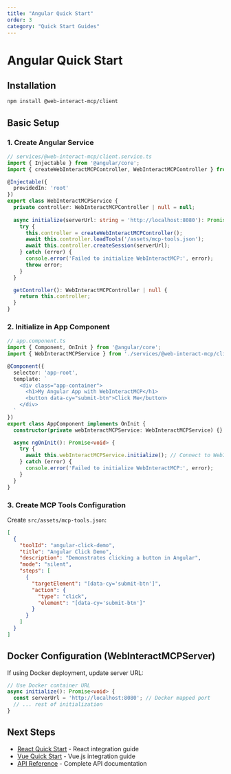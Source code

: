 ```yaml
---
title: "Angular Quick Start"
order: 3
category: "Quick Start Guides"
---
```


# Angular Quick Start

## Installation

```bash
npm install @web-interact-mcp/client
```

## Basic Setup

### 1. Create Angular Service

```typescript
// services/@web-interact-mcp/client.service.ts
import { Injectable } from '@angular/core';
import { createWebInteractMCPController, WebInteractMCPController } from '@web-interact-mcp/client';

@Injectable({
  providedIn: 'root'
})
export class WebInteractMCPService {
  private controller: WebInteractMCPController | null = null;
  
  async initialize(serverUrl: string = 'http://localhost:8080'): Promise<void> {
    try {
      this.controller = createWebInteractMCPController();
      await this.controller.loadTools('/assets/mcp-tools.json');
      await this.controller.createSession(serverUrl);
    } catch (error) {
      console.error('Failed to initialize WebInteractMCP:', error);
      throw error;
    }
  }

  getController(): WebInteractMCPController | null {
    return this.controller;
  }
}
```

### 2. Initialize in App Component

```typescript
// app.component.ts
import { Component, OnInit } from '@angular/core';
import { WebInteractMCPService } from './services/@web-interact-mcp/client.service';

@Component({
  selector: 'app-root',
  template: `
    <div class="app-container">
      <h1>My Angular App with WebInteractMCP</h1>
      <button data-cy="submit-btn">Click Me</button>
    </div>
  `
})
export class AppComponent implements OnInit {
  constructor(private webInteractMCPService: WebInteractMCPService) {}

  async ngOnInit(): Promise<void> {
    try {
      await this.webInteractMCPService.initialize(); // Connect to WebInteractMCPServer
    } catch (error) {
      console.error('Failed to initialize WebInteractMCP:', error);
    }
  }
}
```

### 3. Create MCP Tools Configuration

Create `src/assets/mcp-tools.json`:

```json
[
  {
    "toolId": "angular-click-demo",
    "title": "Angular Click Demo",
    "description": "Demonstrates clicking a button in Angular",
    "mode": "silent",
    "steps": [
      {
        "targetElement": "[data-cy='submit-btn']",
        "action": {
          "type": "click",
          "element": "[data-cy='submit-btn']"
        }
      }
    ]
  }
]
```

## Docker Configuration (WebInteractMCPServer)

If using Docker deployment, update server URL:

```typescript
// Use Docker container URL
async initialize(): Promise<void> {
  const serverUrl = 'http://localhost:8080'; // Docker mapped port
  // ... rest of initialization
}
```

## Next Steps

- [React Quick Start](./react) - React integration guide
- [Vue Quick Start](./vue) - Vue.js integration guide
- [API Reference](../api-reference) - Complete API documentation
